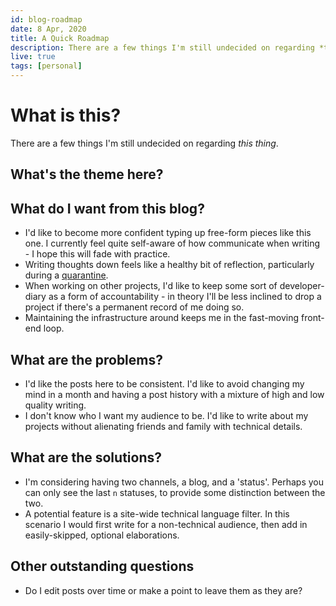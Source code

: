 ```yaml
---
id: blog-roadmap
date: 8 Apr, 2020
title: A Quick Roadmap
description: There are a few things I'm still undecided on regarding *this thing*.
live: true
tags: [personal]
---
```


# What is this?

There are a few things I'm still undecided on regarding *this thing*. 

## What's the theme here?



## What do I want from this blog?

- I'd like to become more confident typing up free-form pieces like this one. I currently feel quite self-aware of how communicate when writing - I hope this will fade with practice.
- Writing thoughts down feels like a healthy bit of reflection, particularly during a [quarantine](https://en.wikipedia.org/wiki/2019%E2%80%9320_Wuhan_coronavirus_outbreak).
- When working on other projects, I'd like to keep some sort of developer-diary as a form of accountability - in theory I'll be less inclined to drop a project if there's a permanent record of me doing so.
- Maintaining the infrastructure around keeps me in the fast-moving front-end loop.

## What are the problems?

- I'd like the posts here to be consistent. I'd like to avoid changing my mind in a month and having a post history with a mixture of high and low quality writing.
- I don't know who I want my audience to be. I'd like to write about my projects without alienating friends and family with technical details.

## What are the solutions?

- I'm considering having two channels, a blog, and a 'status'. Perhaps you can only see the last `n` statuses, to provide some distinction between the two.
- A potential feature is a site-wide technical language filter. In this scenario I would first write for a non-technical audience, then add in easily-skipped, optional elaborations.

## Other outstanding questions

- Do I edit posts over time or make a point to leave them as they are?